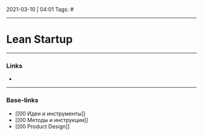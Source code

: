2021-03-10 | 04:01
Tags: #
___

# Lean Startup

___
### Links
- 

___
### Base-links
- [[00 Идеи и инструменты]]
- [[00 Методы и инструкции]]
- [[00 Product Design]]

